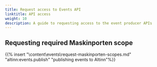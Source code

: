 ```yaml
---
title: Request access to Events API
linktitle: API access
weight: 10
description: A guide to requesting access to the event producer APIs
---
```


## Requesting required Maskinporten scope

{{% insert "\content\events\request-maskinporten-scopes.md" "altinn:events.publish" "publishing events to Altinn"%}}
